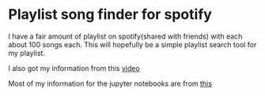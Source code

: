 # Playlist song finder for spotify
I have a fair amount of playlist on spotify(shared with friends) with each about 100 songs each.
This will hopefully be a simple playlist search tool for my playlist. 


I also got my information from this [video](https://www.youtube.com/watch?v=-FsFT6OwE1A)

Most of my information for the jupyter notebooks are from [this](https://youtu.be/xdq6Gz33khQ)
